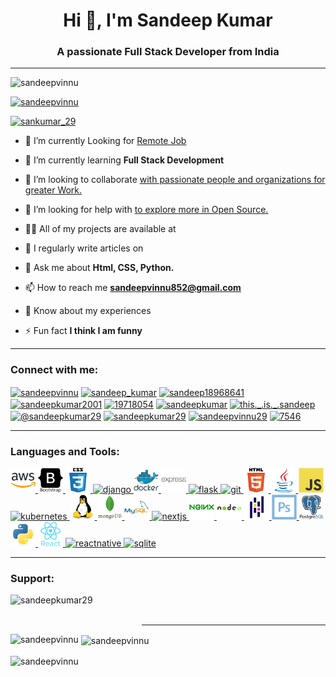 
<h1 align="center">Hi 👋, I'm Sandeep Kumar</h1>

<!-- <img src="https://i.ibb.co/Mspwp8h/banner-1.jpg" alt="banner-1" border="0"> -->

<h3 align="center">A passionate Full Stack Developer from India</h3>

<hr/>

<p align="left"> <img src="https://komarev.com/ghpvc/?username=sandeepvinnu&label=Profile%20views&color=0e75b6&style=flat" alt="sandeepvinnu" /> </p>

<p align="left"> <a href="https://github.com/ryo-ma/github-profile-trophy"><img src="https://github-profile-trophy.vercel.app/?username=sandeepvinnu" alt="sandeepvinnu" /></a> </p>

<p align="left"> 
    <a href="https://twitter.com/sankumar_29" target="blank"><img src="https://img.shields.io/twitter/follow/sankumar_29?logo=twitter&style=for-the-badge" alt="sankumar_29" /></a> 
</p>

- 🔭 I’m currently Looking for [Remote Job](#)

- 🌱 I’m currently learning **Full Stack Development**

- 👯 I’m looking to collaborate [with passionate people and organizations for greater Work.](#)

- 🤝 I’m looking for help with [to explore more in Open Source.](#)

- 👨‍💻 All of my projects are available at [](protfolio)

- 📝 I regularly write articles on [](blog)

- 💬 Ask me about **Html, CSS, Python.**

- 📫 How to reach me **sandeepvinnu852@gmail.com**

- 📄 Know about my experiences [](resume)

- ⚡ Fun fact **I think I am funny**

<hr/>

<h3 align="left">Connect with me:</h3>
<p align="left">
    <a href="https://codepen.io/sandeepvinnu" target="blank"><img align="center" src="https://raw.githubusercontent.com/rahuldkjain/github-profile-readme-generator/master/src/images/icons/Social/codepen.svg" alt="sandeepvinnu" height="30" width="40" /></a>
    <a href="https://dev.to/sandeep_kumar" target="blank"><img align="center" src="https://raw.githubusercontent.com/rahuldkjain/github-profile-readme-generator/master/src/images/icons/Social/devto.svg" alt="sandeep_kumar" height="30" width="40" /></a>
    <a href="https://twitter.com/sandeep18968641" target="blank"><img align="center" src="https://raw.githubusercontent.com/rahuldkjain/github-profile-readme-generator/master/src/images/icons/Social/twitter.svg" alt="sandeep18968641" height="30" width="40" /></a>
    <a href="https://linkedin.com/in/sandeepkumar2001" target="blank"><img align="center" src="https://raw.githubusercontent.com/rahuldkjain/github-profile-readme-generator/master/src/images/icons/Social/linked-in-alt.svg" alt="sandeepkumar2001" height="30" width="40" /></a>
    <a href="https://stackoverflow.com/users/19718054" target="blank"><img align="center" src="https://raw.githubusercontent.com/rahuldkjain/github-profile-readme-generator/master/src/images/icons/Social/stack-overflow.svg" alt="19718054" height="30" width="40" /></a>
    <a href="https://codesandbox.com/sandeepkumar" target="blank"><img align="center" src="https://raw.githubusercontent.com/rahuldkjain/github-profile-readme-generator/master/src/images/icons/Social/codesandbox.svg" alt="sandeepkumar" height="30" width="40" /></a>
    <a href="https://instagram.com/this._.is._.sandeep" target="blank"><img align="center" src="https://raw.githubusercontent.com/rahuldkjain/github-profile-readme-generator/master/src/images/icons/Social/instagram.svg" alt="this._.is._.sandeep" height="30" width="40" /></a>
    <a href="https://hashnode.com/@sandeepkumar29" target="blank"><img align="center" src="https://raw.githubusercontent.com/rahuldkjain/github-profile-readme-generator/master/src/images/icons/Social/hashnode.svg" alt="@sandeepkumar29" height="30" width="40" /></a>
    <a href="https://www.leetcode.com/sandeepkumar29" target="blank"><img align="center" src="https://raw.githubusercontent.com/rahuldkjain/github-profile-readme-generator/master/src/images/icons/Social/leet-code.svg" alt="sandeepkumar29" height="30" width="40" /></a>
    <a href="https://auth.geeksforgeeks.org/user/sandeepvinnu29" target="blank"><img align="center" src="https://raw.githubusercontent.com/rahuldkjain/github-profile-readme-generator/master/src/images/icons/Social/geeks-for-geeks.svg" alt="sandeepvinnu29" height="30" width="40" /></a>
    <a href="https://discord.gg/7546" target="blank"><img align="center" src="https://raw.githubusercontent.com/rahuldkjain/github-profile-readme-generator/master/src/images/icons/Social/discord.svg" alt="7546" height="30" width="40" /></a>
</p>

<hr/>

<h3 align="left">Languages and Tools:</h3>
<p align="left"> 
  <a href="https://aws.amazon.com" target="_blank" rel="noreferrer"> 
    <img 
         src="https://raw.githubusercontent.com/devicons/devicon/master/icons/amazonwebservices/amazonwebservices-original-wordmark.svg" 
         alt="aws" width="40" height="40"
    /> 
  </a> 
  <a href="https://getbootstrap.com" target="_blank" rel="noreferrer"> 
    <img 
         src="https://raw.githubusercontent.com/devicons/devicon/master/icons/bootstrap/bootstrap-plain-wordmark.svg" 
         alt="bootstrap" width="40" height="40"
    /> 
  </a> 
  <a href="https://www.w3schools.com/css/" target="_blank" rel="noreferrer"> 
    <img 
         src="https://raw.githubusercontent.com/devicons/devicon/master/icons/css3/css3-original-wordmark.svg" 
         alt="css3" width="40" height="40"
    /> 
  </a> 
  <a href="https://www.djangoproject.com/" target="_blank" rel="noreferrer"> 
    <img 
         src="https://cdn.worldvectorlogo.com/logos/django.svg" 
         alt="django" width="40" height="40"
    /> 
  </a> 
  <a href="https://www.docker.com/" target="_blank" rel="noreferrer"> 
    <img 
         src="https://raw.githubusercontent.com/devicons/devicon/master/icons/docker/docker-original-wordmark.svg" 
         alt="docker" width="40" height="40"
    /> 
  </a> 
  <a href="https://expressjs.com" target="_blank" rel="noreferrer"> 
    <img 
         src="https://raw.githubusercontent.com/devicons/devicon/master/icons/express/express-original-wordmark.svg" 
         alt="express" width="40" height="40"
    /> 
  </a> 
  <a href="https://flask.palletsprojects.com/" target="_blank" rel="noreferrer"> 
    <img 
         src="https://www.vectorlogo.zone/logos/pocoo_flask/pocoo_flask-icon.svg" 
         alt="flask" width="40" height="40"
    /> 
  </a> 
  <a href="https://git-scm.com/" target="_blank" rel="noreferrer"> 
    <img 
         src="https://www.vectorlogo.zone/logos/git-scm/git-scm-icon.svg" 
         alt="git" width="40" height="40"
    /> 
  </a> 
  <a href="https://www.w3.org/html/" target="_blank" rel="noreferrer"> 
    <img 
         src="https://raw.githubusercontent.com/devicons/devicon/master/icons/html5/html5-original-wordmark.svg" 
         alt="html5" width="40" height="40"
    /> 
  </a> 
  <a href="https://www.java.com" target="_blank" rel="noreferrer"> 
    <img 
         src="https://raw.githubusercontent.com/devicons/devicon/master/icons/java/java-original.svg" 
         alt="java" width="40" height="40"
    /> 
  </a> 
  <a href="https://developer.mozilla.org/en-US/docs/Web/JavaScript" target="_blank" rel="noreferrer"> 
    <img 
         src="https://raw.githubusercontent.com/devicons/devicon/master/icons/javascript/javascript-original.svg" 
         alt="javascript" width="40" height="40"
    /> 
  </a> 
  <a href="https://kubernetes.io" target="_blank" rel="noreferrer"> 
    <img 
         src="https://www.vectorlogo.zone/logos/kubernetes/kubernetes-icon.svg" 
         alt="kubernetes" width="40" height="40"
    /> 
  </a> 
  <a href="https://www.linux.org/" target="_blank" rel="noreferrer"> 
    <img 
         src="https://raw.githubusercontent.com/devicons/devicon/master/icons/linux/linux-original.svg" 
         alt="linux" width="40" height="40"
    /> 
  </a> 
  <a href="https://www.mongodb.com/" target="_blank" rel="noreferrer"> 
    <img 
         src="https://raw.githubusercontent.com/devicons/devicon/master/icons/mongodb/mongodb-original-wordmark.svg" 
         alt="mongodb" width="40" height="40"
    /> 
  </a> 
  <a href="https://www.mysql.com/" target="_blank" rel="noreferrer"> 
    <img 
         src="https://raw.githubusercontent.com/devicons/devicon/master/icons/mysql/mysql-original-wordmark.svg" 
         alt="mysql" width="40" height="40"
    /> 
  </a> 
  <a href="https://nextjs.org/" target="_blank" rel="noreferrer"> 
    <img 
         src="https://cdn.worldvectorlogo.com/logos/nextjs-2.svg" 
         alt="nextjs" width="40" height="40"
    /> 
  </a> 
  <a href="https://www.nginx.com" target="_blank" rel="noreferrer"> 
    <img 
         src="https://raw.githubusercontent.com/devicons/devicon/master/icons/nginx/nginx-original.svg" 
         alt="nginx" width="40" height="40"
    /> 
  </a> 
  <a href="https://nodejs.org" target="_blank" rel="noreferrer"> 
    <img 
         src="https://raw.githubusercontent.com/devicons/devicon/master/icons/nodejs/nodejs-original-wordmark.svg" 
         alt="nodejs" width="40" height="40"
    /> 
  </a> 
  <a href="https://pandas.pydata.org/" target="_blank" rel="noreferrer"> 
    <img 
         src="https://raw.githubusercontent.com/devicons/devicon/2ae2a900d2f041da66e950e4d48052658d850630/icons/pandas/pandas-original.svg" 
         alt="pandas" width="40" height="40"
    /> 
  </a> 
  <a href="https://www.photoshop.com/en" target="_blank" rel="noreferrer"> 
    <img 
         src="https://raw.githubusercontent.com/devicons/devicon/master/icons/photoshop/photoshop-line.svg" 
         alt="photoshop" width="40" height="40"
    /> 
  </a> 
  <a href="https://www.postgresql.org" target="_blank" rel="noreferrer"> 
    <img 
         src="https://raw.githubusercontent.com/devicons/devicon/master/icons/postgresql/postgresql-original-wordmark.svg" 
         alt="postgresql" width="40" height="40"
    /> 
  </a> 
  <a href="https://www.python.org" target="_blank" rel="noreferrer"> 
    <img 
         src="https://raw.githubusercontent.com/devicons/devicon/master/icons/python/python-original.svg" 
         alt="python" width="40" height="40"
    /> 
  </a> 
  <a href="https://reactjs.org/" target="_blank" rel="noreferrer"> 
    <img 
         src="https://raw.githubusercontent.com/devicons/devicon/master/icons/react/react-original-wordmark.svg" alt="react" width="40" height="40"/> </a> <a href="https://reactnative.dev/" target="_blank" rel="noreferrer"> <img src="https://reactnative.dev/img/header_logo.svg" alt="reactnative" width="40" height="40"/> </a> <a href="https://www.sqlite.org/" target="_blank" rel="noreferrer"> <img src="https://www.vectorlogo.zone/logos/sqlite/sqlite-icon.svg" alt="sqlite" width="40" height="40"/> </a> </p>

<hr/>

<h3 align="left">Support:</h3>
<p><a href="https://www.buymeacoffee.com/sandeepkumar29"> <img align="left" src="https://cdn.buymeacoffee.com/buttons/v2/default-yellow.png" height="50" width="210" alt="sandeepkumar29" /></a></p><br><br>

<hr/>

<p><img align="left" src="https://github-readme-stats.vercel.app/api/top-langs?username=sandeepvinnu&show_icons=true&locale=en&layout=compact" alt="sandeepvinnu" /></p>

<p>&nbsp;<img align="center" src="https://github-readme-stats.vercel.app/api?username=sandeepvinnu&show_icons=true&locale=en" alt="sandeepvinnu" /></p>

<p><img align="center" src="https://github-readme-streak-stats.herokuapp.com/?user=sandeepvinnu&" alt="sandeepvinnu" /></p>

